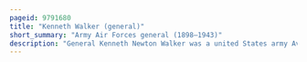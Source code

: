 ```yaml
---
pageid: 9791680
title: "Kenneth Walker (general)"
short_summary: "Army Air Forces general (1898–1943)"
description: "General Kenneth Newton Walker was a united States army Aviator and an Air Force General who exerted a significant Influence on the Development of airpower Doctrine. He received the Medal of Honor in World War Ii posthumously."
---
```

